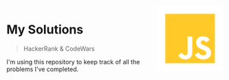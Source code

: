 <img src="javascript.png" align="right" />

# My Solutions

> HackerRank & CodeWars

I'm using this repository to keep track of all the problems I've completed.
